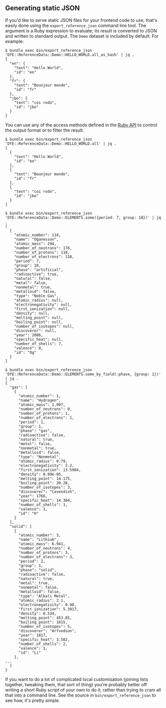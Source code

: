 ## Generating static JSON

If you'd like to serve static JSON files for your frontend code to use, that's easily done using the `export_reference_json` command line tool. The argument is a Ruby expression to evaluate; its result is converted to JSON and written to standard output. The `Demo` dataset is included by default. For example:

```shell
$ bundle exec bin/export_reference_json 'DfE::ReferenceData::Demo::HELLO_WORLD.all_as_hash' | jq .
{
  "en": {
    "text": "Hello World",
    "id": "en"
  },
  "fr": {
    "text": "Bounjour monde",
    "id": "fr"
  },
  "jbo": {
    "text": "coi rodo",
    "id": "jbo"
  }
}
```

You can use any of the access methods defined in the [Ruby API](ruby.md) to control the output format or to filter the result.

```shell
$ bundle exec bin/export_reference_json 'DfE::ReferenceData::Demo::HELLO_WORLD.all' | jq .
[
  {
    "text": "Hello World",
    "id": "en"
  },
  {
    "text": "Bounjour monde",
    "id": "fr"
  },
  {
    "text": "coi rodo",
    "id": "jbo"
  }
]
```

```shell
$ bundle exec bin/export_reference_json 'DfE::ReferenceData::Demo::ELEMENTS.some({period: 7, group: 18})' | jq .
[
  {
    "atomic_number": 118,
    "name": "Oganesson",
    "atomic_mass": 294,
    "number_of_neutrons": 176,
    "number_of_protons": 118,
    "number_of_electrons": 118,
    "period": 7,
    "group": 18,
    "phase": "artificial",
    "radioactive": true,
    "natural": false,
    "metal": false,
    "nonmetal": true,
    "metalloid": false,
    "type": "Noble Gas",
    "atomic_radius": null,
    "electronegativity": null,
    "first_ionization": null,
    "density": null,
    "melting_point": null,
    "boiling_point": null,
    "number_of_isotopes": null,
    "discoverer": null,
    "year": 2006,
    "specific_heat": null,
    "number_of_shells": 7,
    "valence": 8,
    "id": "Og"
  }
]
```

```shell
$ bundle exec bin/export_reference_json 'DfE::ReferenceData::Demo::ELEMENTS.some_by_field(:phase, {group: 1})' | jq .
{
  "gas": [
    {
      "atomic_number": 1,
      "name": "Hydrogen",
      "atomic_mass": 1.007,
      "number_of_neutrons": 0,
      "number_of_protons": 1,
      "number_of_electrons": 1,
      "period": 1,
      "group": 1,
      "phase": "gas",
      "radioactive": false,
      "natural": true,
      "metal": false,
      "nonmetal": true,
      "metalloid": false,
      "type": "Nonmetal",
      "atomic_radius": 0.79,
      "electronegativity": 2.2,
      "first_ionization": 13.5984,
      "density": 8.99e-05,
      "melting_point": 14.175,
      "boiling_point": 20.28,
      "number_of_isotopes": 3,
      "discoverer": "Cavendish",
      "year": 1766,
      "specific_heat": 14.304,
      "number_of_shells": 1,
      "valence": 1,
      "id": "H"
    }
  ],
  "solid": [
    {
      "atomic_number": 3,
      "name": "Lithium",
      "atomic_mass": 6.941,
      "number_of_neutrons": 4,
      "number_of_protons": 3,
      "number_of_electrons": 3,
      "period": 2,
      "group": 1,
      "phase": "solid",
      "radioactive": false,
      "natural": true,
      "metal": true,
      "nonmetal": false,
      "metalloid": false,
      "type": "Alkali Metal",
      "atomic_radius": 2.1,
      "electronegativity": 0.98,
      "first_ionization": 5.3917,
      "density": 0.534,
      "melting_point": 453.85,
      "boiling_point": 1615,
      "number_of_isotopes": 5,
      "discoverer": "Arfvedson",
      "year": 1817,
      "specific_heat": 3.582,
      "number_of_shells": 2,
      "valence": 1,
      "id": "Li"
    },
...
  ]
}
```

If you want to do a lot of complicated local customisation (joining lists together, tweaking them, that sort of thing) you're probably better off writing a short Ruby script of your own to do it, rather than trying to cram all that into a command line. See the source in `bin/export_reference_json` to see how, it's pretty simple.

